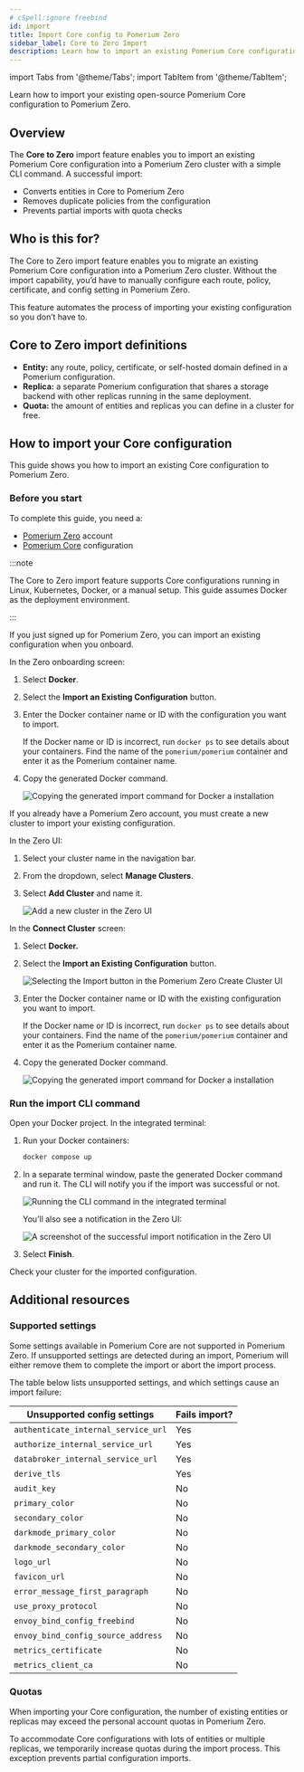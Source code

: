 ```yaml
---
# cSpell:ignore freebind
id: import
title: Import Core config to Pomerium Zero
sidebar_label: Core to Zero Import
description: Learn how to import an existing Pomerium Core configuration into a Pomerium Zero cluster.
---
```


import Tabs from '@theme/Tabs'; import TabItem from '@theme/TabItem';

Learn how to import your existing open-source Pomerium Core configuration to Pomerium Zero.

## Overview

The **Core to Zero** import feature enables you to import an existing Pomerium Core configuration into a Pomerium Zero cluster with a simple CLI command. A successful import:

- Converts entities in Core to Pomerium Zero
- Removes duplicate policies from the configuration
- Prevents partial imports with quota checks

## Who is this for?

The Core to Zero import feature enables you to migrate an existing Pomerium Core configuration into a Pomerium Zero cluster. Without the import capability, you’d have to manually configure each route, policy, certificate, and config setting in Pomerium Zero.

This feature automates the process of importing your existing configuration so you don’t have to.

## Core to Zero import definitions

- **Entity:** any route, policy, certificate, or self-hosted domain defined in a Pomerium configuration.
- **Replica:** a separate Pomerium configuration that shares a storage backend with other replicas running in the same deployment.
- **Quota:** the amount of entities and replicas you can define in a cluster for free.

## How to import your Core configuration

This guide shows you how to import an existing Core configuration to Pomerium Zero.

### Before you start

To complete this guide, you need a:

- [Pomerium Zero](https://console.pomerium.app/create-account) account
- [Pomerium Core](/docs/core/quickstart) configuration

:::note

The Core to Zero import feature supports Core configurations running in Linux, Kubernetes, Docker, or a manual setup. This guide assumes Docker as the deployment environment.

:::

<Tabs>
<TabItem label="Zero Onboarding" value="zero-onboarding">

If you just signed up for Pomerium Zero, you can import an existing configuration when you onboard.

In the Zero onboarding screen:

1. Select **Docker**.
1. Select the **Import an Existing Configuration** button.
1. Enter the Docker container name or ID with the configuration you want to import.

   If the Docker name or ID is incorrect, run `docker ps` to see details about your containers. Find the name of the `pomerium/pomerium` container and enter it as the Pomerium container name.

1. Copy the generated Docker command.

   ![Copying the generated import command for Docker a installation](./img/core-to-zero/zero-onboarding-import-ui.png)

</TabItem>
<TabItem label="New Cluster" value="new-cluster">

If you already have a Pomerium Zero account, you must create a new cluster to import your existing configuration.

In the Zero UI:

1. Select your cluster name in the navigation bar.
2. From the dropdown, select **Manage Clusters**.
3. Select **Add Cluster** and name it.

   ![Add a new cluster in the Zero UI](./img/core-to-zero/add-cluster.png)

In the **Connect Cluster** screen:

1. Select **Docker.**
2. Select the **Import an Existing Configuration** button.

   ![Selecting the Import button in the Pomerium Zero Create Cluster UI](./img/core-to-zero/import-existing-config-button.png)

3. Enter the Docker container name or ID with the existing configuration you want to import.

   If the Docker name or ID is incorrect, run `docker ps` to see details about your containers. Find the name of the `pomerium/pomerium` container and enter it as the Pomerium container name.

4. Copy the generated Docker command.

   ![Copying the generated import command for Docker a installation](./img/core-to-zero/docker-import-command.png)

</TabItem>
</Tabs>

### Run the import CLI command

Open your Docker project. In the integrated terminal:

1. Run your Docker containers:

   ```bash
   docker compose up
   ```

1. In a separate terminal window, paste the generated Docker command and run it. The CLI will notify you if the import was successful or not.

   ![Running the CLI command in the integrated terminal](./img/core-to-zero/import-terminal-command.png)

   You’ll also see a notification in the Zero UI:

   ![A screenshot of the successful import notification in the Zero UI](./img/core-to-zero/import-successful.png)

1. Select **Finish**.

Check your cluster for the imported configuration.

## Additional resources

### Supported settings

Some settings available in Pomerium Core are not supported in Pomerium Zero. If unsupported settings are detected during an import, Pomerium will either remove them to complete the import or abort the import process.

The table below lists unsupported settings, and which settings cause an import failure:

| Unsupported config settings         | Fails import? |
| ----------------------------------- | ------------- |
| `authenticate_internal_service_url` | Yes           |
| `authorize_internal_service_url`    | Yes           |
| `databroker_internal_service_url`   | Yes           |
| `derive_tls`                        | Yes           |
| `audit_key`                         | No            |
| `primary_color`                     | No            |
| `secondary_color`                   | No            |
| `darkmode_primary_color`            | No            |
| `darkmode_secondary_color`          | No            |
| `logo_url`                          | No            |
| `favicon_url`                       | No            |
| `error_message_first_paragraph`     | No            |
| `use_proxy_protocol`                | No            |
| `envoy_bind_config_freebind`        | No            |
| `envoy_bind_config_source_address`  | No            |
| `metrics_certificate`               | No            |
| `metrics_client_ca`                 | No            |

### Quotas

When importing your Core configuration, the number of existing entities or replicas may exceed the personal account quotas in Pomerium Zero.

To accommodate Core configurations with lots of entities or multiple replicas, we temporarily increase quotas during the import process. This exception prevents partial configuration imports.
